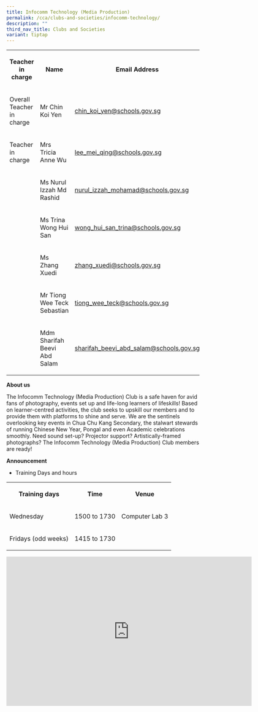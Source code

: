 ```yaml
---
title: Infocomm Technology (Media Production)
permalink: /cca/clubs-and-societies/infocomm-technology/
description: ""
third_nav_title: Clubs and Societies
variant: tiptap
---
```

<table>
<tbody>
<tr>
<th rowspan="1" colspan="1">
<p>Teacher in charge</p>
</th>
<th rowspan="1" colspan="1">
<p>Name</p>
</th>
<th rowspan="1" colspan="1">
<p>Email Address</p>
</th>
</tr>
<tr>
<td rowspan="1" colspan="1">
<p>Overall Teacher in charge</p>
</td>
<td rowspan="1" colspan="1">
<p>Mr Chin Koi Yen</p>
</td>
<td rowspan="1" colspan="1">
<p><a href="mailto:chin_koi_yen@schools.gov.sg" rel="noopener noreferrer nofollow" target="_blank">chin_koi_yen@schools.gov.sg</a>
</p>
</td>
</tr>
<tr>
<td rowspan="1" colspan="1">
<p>Teacher in charge</p>
</td>
<td rowspan="1" colspan="1">
<p>Mrs Tricia Anne Wu</p>
</td>
<td rowspan="1" colspan="1">
<p><a href="mailto:lee_mei_qing@schools.gov.sg" rel="noopener noreferrer nofollow" target="_blank">lee_mei_qing@schools.gov.sg</a>
</p>
</td>
</tr>
<tr>
<td rowspan="1" colspan="1">
<p></p>
</td>
<td rowspan="1" colspan="1">
<p>Ms Nurul Izzah Md Rashid</p>
</td>
<td rowspan="1" colspan="1">
<p><a href="mailto:nurul_izzah_mohamad@schools.gov.sg" rel="noopener noreferrer nofollow" target="_blank">nurul_izzah_mohamad@schools.gov.sg</a>
</p>
</td>
</tr>
<tr>
<td rowspan="1" colspan="1">
<p></p>
</td>
<td rowspan="1" colspan="1">
<p>Ms Trina Wong Hui San</p>
</td>
<td rowspan="1" colspan="1">
<p><a href="mailto:wong_hui_san_trina@schools.gov.sg" rel="noopener noreferrer nofollow" target="_blank">wong_hui_san_trina@schools.gov.sg</a>
</p>
</td>
</tr>
<tr>
<td rowspan="1" colspan="1">
<p></p>
</td>
<td rowspan="1" colspan="1">
<p>Ms Zhang Xuedi</p>
</td>
<td rowspan="1" colspan="1">
<p><a href="mailto:zhang_xuedi@schools.gov.sg" rel="noopener noreferrer nofollow" target="_blank">zhang_xuedi@schools.gov.sg</a>
</p>
</td>
</tr>
<tr>
<td rowspan="1" colspan="1">
<p></p>
</td>
<td rowspan="1" colspan="1">
<p>Mr Tiong Wee Teck Sebastian</p>
</td>
<td rowspan="1" colspan="1">
<p><a href="mailto:tiong_wee_teck@schools.gov.sg" rel="noopener noreferrer nofollow" target="_blank">tiong_wee_teck@schools.gov.sg</a>
</p>
</td>
</tr>
<tr>
<td rowspan="1" colspan="1">
<p></p>
</td>
<td rowspan="1" colspan="1">
<p>Mdm Sharifah Beevi Abd Salam</p>
</td>
<td rowspan="1" colspan="1">
<p><a href="mailto:sharifah_beevi_abd_salam@schools.gov.sg" rel="noopener noreferrer nofollow" target="_blank">sharifah_beevi_abd_salam@schools.gov.sg</a>
</p>
</td>
</tr>
</tbody>
</table>
<p></p>
<p></p>
<p><strong>About us</strong>
</p>
<p>The Infocomm Technology (Media Production) Club is a safe haven for avid
fans of photography, events set up and life-long learners of lifeskills!
Based on learner-centred activities, the club seeks to upskill our members
and to provide them with platforms to shine and serve. We are the sentinels
overlooking key events in Chua Chu Kang Secondary, the stalwart stewards
of running Chinese New Year, Pongal and even Academic celebrations smoothly.
Need sound set-up? Projector support? Artistically-framed photographs?
The Infocomm Technology (Media Production) Club members are ready!</p>
<p><strong>Announcement</strong>
</p>
<ul data-tight="true" class="tight">
<li>
<p>Training Days and hours</p>
</li>
</ul>
<table>
<tbody>
<tr>
<th rowspan="1" colspan="1">
<p>Training days</p>
</th>
<th rowspan="1" colspan="1">
<p>Time</p>
</th>
<th rowspan="1" colspan="1">
<p>Venue</p>
</th>
</tr>
<tr>
<td rowspan="1" colspan="1">
<p>Wednesday</p>
</td>
<td rowspan="1" colspan="1">
<p>1500 to 1730</p>
</td>
<td rowspan="1" colspan="1">
<p>Computer Lab 3</p>
</td>
</tr>
<tr>
<td rowspan="1" colspan="1">
<p>Fridays (odd weeks)</p>
</td>
<td rowspan="1" colspan="1">
<p>1415 to 1730</p>
</td>
<td rowspan="1" colspan="1">
<p></p>
</td>
</tr>
</tbody>
</table>
<div class="iframe-wrapper">
<iframe height="389" width="640" allowfullscreen="true" frameborder="0" src="https://docs.google.com/presentation/d/e/2PACX-1vQhumU2NfHSDEDCJjwmAL2P60tNSb1HAdgD1sW7z-0GiI7qTxXnjYUGrayaL9CyLQ/embed?start=true&amp;loop=true&amp;delayms=3000"></iframe>
</div>
<p></p>